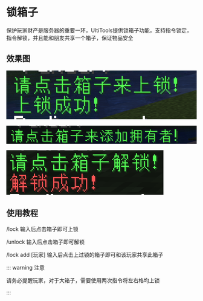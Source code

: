 # 锁箱子

保护玩家财产是服务器的重要一环，UltiTools提供锁箱子功能，支持指令锁定，指令解锁，并且能和朋友共享一个箱子，保证物品安全

## 效果图

![](/assets/箱子锁1.png)

![](/assets/箱子锁2.png)

![](/assets/箱子锁3.png)

## 使用教程

/lock 输入后点击箱子即可上锁

/unlock 输入后点击箱子即可解锁

/lock add \[玩家\] 输入后点击上过锁的箱子即可和该玩家共享此箱子

::: warning 注意

请务必提醒玩家，对于大箱子，需要使用两次指令将左右格均上锁

:::